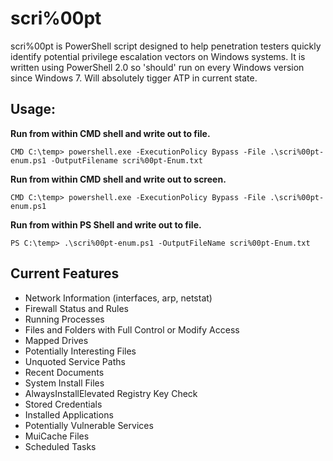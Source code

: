 # scri%00pt

scri%00pt is PowerShell script designed to help penetration testers quickly identify potential privilege escalation vectors on Windows systems. It is written using PowerShell 2.0 so 'should' run on every Windows version since Windows 7.  Will absolutely tigger ATP in current state.

## Usage:


**Run from within CMD shell and write out to file.**
```
CMD C:\temp> powershell.exe -ExecutionPolicy Bypass -File .\scri%00pt-enum.ps1 -OutputFilename scri%00pt-Enum.txt
```
**Run from within CMD shell and write out to screen.**
```
CMD C:\temp> powershell.exe -ExecutionPolicy Bypass -File .\scri%00pt-enum.ps1
```
**Run from within PS Shell and write out to file.**
```
PS C:\temp> .\scri%00pt-enum.ps1 -OutputFileName scri%00pt-Enum.txt
```

## Current Features
  - Network Information (interfaces, arp, netstat)
  - Firewall Status and Rules
  - Running Processes
  - Files and Folders with Full Control or Modify Access
  - Mapped Drives
  - Potentially Interesting Files
  - Unquoted Service Paths
  - Recent Documents
  - System Install Files 
  - AlwaysInstallElevated Registry Key Check
  - Stored Credentials
  - Installed Applications
  - Potentially Vulnerable Services
  - MuiCache Files
  - Scheduled Tasks